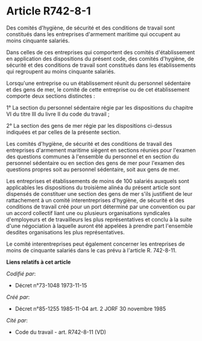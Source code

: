 # Article R742-8-1

Des comités d'hygiène, de sécurité et des conditions de travail sont constitués dans les entreprises d'armement maritime qui
occupent au moins cinquante salariés.

Dans celles de ces entreprises qui comportent des comités d'établissement en application des dispositions du présent code,
des comités d'hygiène, de sécurité et des conditions de travail sont constitués dans les établissements qui regroupent au
moins cinquante salariés.

Lorsqu'une entreprise ou un établissement réunit du personnel sédentaire et des gens de mer, le comité de cette entreprise ou
de cet établissement comporte deux sections distinctes :

1° La section du personnel sédentaire régie par les dispositions du chapitre VI du titre III du livre II du code du travail ;

2° La section des gens de mer régie par les dispositions ci-dessus indiquées et par celles de la présente section.

Les comités d'hygiène, de sécurité et des conditions de travail des entreprises d'armement maritime siègent en sections
réunies pour l'examen des questions communes à l'ensemble du personnel et en section du personnel sédentaire ou en section
des gens de mer pour l'examen des questions propres soit au personnel sédentaire, soit aux gens de mer.

Les entreprises et établissements de moins de 100 salariés auxquels sont applicables les dispositions du troisième alinéa du
présent article sont dispensés de constituer une section des gens de mer s'ils justifient de leur rattachement à un comité
interentreprises d'hygiène, de sécurité et des conditions de travail créé pour un port déterminé par une convention ou par un
accord collectif liant une ou plusieurs organisations syndicales d'employeurs et de travailleurs les plus représentatives et
conclu à la suite d'une négociation à laquelle auront été appelées à prendre part l'ensemble desdites organisations les plus
représentatives.

Le comité interentreprises peut également concerner les entreprises de moins de cinquante salariés dans le cas prévu à
l'article R. 742-8-11.

**Liens relatifs à cet article**

_Codifié par_:

  - Décret n°73-1048 1973-11-15

_Créé par_:

  - Décret n°85-1255 1985-11-04 art. 2 JORF 30 novembre 1985

_Cité par_:

  - Code du travail - art. R742-8-11 (VD)
